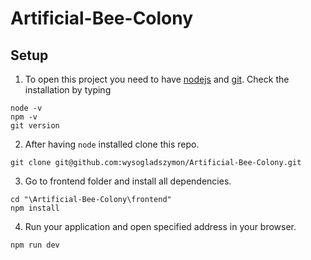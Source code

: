 # Artificial-Bee-Colony

## Setup

1. To open this project you need to have [nodejs](https://nodejs.org/en) and [git](https://github.com/git-guides/install-git).
Check the installation by typing

```shell
node -v
npm -v
git version
```

2. After having ```node``` installed clone this repo.
```shell
git clone git@github.com:wysogladszymon/Artificial-Bee-Colony.git
```
3. Go to frontend folder and install all dependencies.
```shell
cd "\Artificial-Bee-Colony\frontend"
npm install
```

4. Run your application and open specified address in your browser.
```shell
npm run dev
```